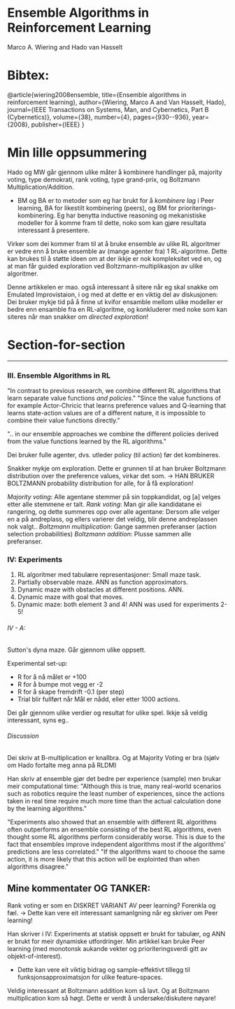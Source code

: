 # Ensemble Algorithms in Reinforcement Learning
Marco A. Wiering and Hado van Hasselt

# Bibtex:
@article{wiering2008ensemble,
  title={Ensemble algorithms in reinforcement learning},
  author={Wiering, Marco A and Van Hasselt, Hado},
  journal={IEEE Transactions on Systems, Man, and Cybernetics, Part B (Cybernetics)},
  volume={38},
  number={4},
  pages={930--936},
  year={2008},
  publisher={IEEE}
}

# Min lille oppsummering
Hado og MW går gjennom ulike måter å kombinere handlinger på, majority voting,
type demokrati, rank voting, type grand-prix, og Boltzmann
Multiplication/Addition. 
- BM og BA er to metoder som eg har brukt for å *kombinere lag* i Peer learning,
BA for likestilt kombinering (peers), og BM for prioriterings-kombinering. Eg
har benytta inductive reasoning og mekanistiske modeller for å komme fram til 
dette, noko som kan gjøre resultata interessant å presentere.

Virker som dei kommer fram til at å bruke ensemble av ulike RL algoritmer er
  vedre enn å bruke ensemble av (mange agenter fra) 1 RL-algoritme. 
  Dette kan brukes til å støtte ideen om at der ikkje er nok kompleksitet ved
  en, og at man får guided exploration ved Boltzmann-multiplikasjon av ulike
  algoritmer.
  
Denne artikkelen er mao. også interessant å sitere når eg skal snakke om
Emulated Improvistaion, i og med at dette er en viktig del av diskusjonen:
Dei bruker mykje tid på å finne ut kvifor ensamble mellom ulike modeller er
bedre enn ensamble fra en RL-algoritme, og konkluderer med noke som kan siteres
når man snakker om _directed exploration_!

# Section-for-section
--------------------------
### III. Ensemble Algorithms in RL
"In contrast to previous research, we combine different RL algorithms that learn
separate value functions *and policies*."
"Since the value functions of for example Actor-Chricic that learns preference
values and Q-learning that learns state-action values are of a different nature,
it is impossible to combine their value functions directly."

".. in our ensemble approaches we combine the different policies derived from
the value functions learned by the RL algorithms."

Dei bruker fulle agenter, dvs. utleder policy (til action) før det kombineres. 

Snakker mykje om exploration. Dette er grunnen til at han bruker Boltzmann
distribution over the preference values, virkar det som.
-> HAN BRUKER BOLTZMANN probability distribution for alle, for å få exploration!

*Majority voting*:      Alle agentane stemmer på sin toppkandidat, og [a] velges
etter alle stemmene er talt.
*Rank voting*:        Man gir alle kandidatane ei rangering, og dette summeres opp
over alle agentane: Dersom alle velger en a på andreplass, og ellers varierer
det veldig, blir denne andreplassen nok valgt..
*Boltzmann multiplication*: Gange sammen preferanser (action selection probabilities)
*Boltzmann addition*: Plusse sammen alle preferanser.

### IV: Experiments
1) RL algoritmer med tabulære representasjoner: Small maze task.
2) Partially observable maze. ANN as function approximators.
3) Dynamic maze with obstacles at different positions. ANN.
4) Dynamic maze with goal that moves.
5) Dynamic maze: both element 3 and 4!
ANN was used for experiments 2-5!

###### IV - A:
Sutton's dyna maze. Går gjennom ulike oppsett.

Experimental set-up: 
  - R for å nå målet er +100
  - R for å bumpe mot vegg er -2
  - R for å skape fremdrift -0.1    (per step)
  - Trial blir fullført når Mål er nådd, eller etter 1000 actions.

Dei går gjennom ulike verdier og resultat for ulike spel. Ikkje så veldig
interessant, syns eg..

###### Discussion
Dei skriv at B-multiplication er knallbra.
Og at Majority Voting er bra (sjølv om Hado fortalte meg anna på RLDM)

Han skriv at ensemble gjør det bedre per experience (sample) men brukar meir
computational time:
"Although this is true, many real-world scenarios such as robotics require the
least number of experiences, since the actions taken in real time require much
more time than the actual calculation done by the learning algorithms."

"Experiments also showed that an ensemble with different RL algorithms often
outperforms an ensemble consisting of the best RL algorithms, even thought some
RL algorithms perform considerably worse. This is due to the fact that ensembles
improve independent algorithms most if the algorithms' predictions are less
correlated."
"If the algorithms want to choose the same action, it is more likely that this
action will be explointed than when algorithms disagree."




Mine kommentater OG TANKER:
-----------------------------------------------------------------------
Rank voting er som en DISKRET VARIANT AV peer learning? Forenkla og fæl.
  -> Dette kan vere eit interessant samanlgning når eg skriver om Peer learning!
  
Han skriver i IV: Experiments  at statisk oppsett er brukt for tabulær, og ANN
er brukt for meir dynamiske utfordringer. Min artikkel kan bruke Peer learning
(med monotonsk aukande vekter og prioriteringsverdi gitt av objekt-of-interest).
- Dette kan vere eit viktig bidrag og sample-effektivt tillegg til
funksjonsapproximatsjon for ulike feature-spaces.

Veldig interessant at Boltzmann addition kom så lavt.
Og at Boltzmann multiplication kom så høgt. 
Dette er verdt å undersøke/diskutere nøyare! 
